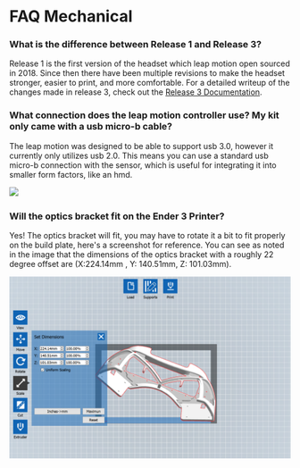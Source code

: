 # FAQ Mechanical

### What is the difference between Release 1 and Release 3?

Release 1 is the first version of the headset which leap motion open sourced in 2018. Since then there have been multiple revisions to make the headset stronger, easier to print, and more comfortable. For a detailed writeup of the changes made in release 3, check out the [Release 3 Documentation](../mechanical/release-3/). 

### What connection does the leap motion controller use? My kit only came with a usb micro-b cable?

The leap motion was designed to be able to support usb 3.0, however it currently only utilizes usb 2.0. This means you can use a standard usb micro-b connection with the sensor, which is useful for integrating it into smaller form factors, like an hmd. 

![](https://cdn.discordapp.com/attachments/456857707815763983/714808471828037652/X5LE6nmkJTndipUFKgOj9AvnZYkCN0PRI-AQQFaEko4WfoCCrdwE9FeEtCRZFB_4o7axNi9VbpYvp1yQhzf4NaO9novMIR3XP-am.png)

### Will the optics bracket fit on the Ender 3 Printer?

Yes! The optics bracket will fit, you may have to rotate it a bit to fit properly on the build plate, here's a screenshot for reference. You can see as noted in the image that the dimensions of the optics bracket with a roughly 22 degree offset are \(X:224.14mm , Y: 140.51mm, Z: 101.03mm\).

![](../assets/image%20(7).png)



